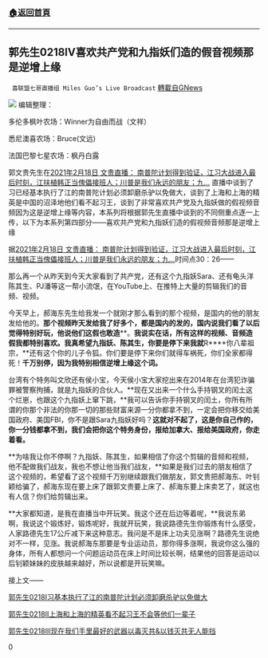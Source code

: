 ###  [:house:返回首頁](https://github.com/ourhimalayas/txt)
---

## 郭先生0218IV喜欢共产党和九指妖们造的假音视频那是逆增上缘
` 喜联盟七哥直播组 Miles Guo’s Live Broadcast` [轉載自GNews](https://gnews.org/zh-hans/917559/)

![]()![](https://gnews.org/wp-content/uploads/2021/02/封面-32.png)
编辑整理：

多伦多枫叶农场：Winner为自由而战（文祥）

悉尼澳喜农场：Bruce(文远)

法国巴黎七星农场：枫丹白露

郭文贵先生在[2021年2月18日 文贵直播： 南普陀计划得到验证，江习大战进入最后时刻，江扶植韩正当傀儡接班人；川普是我们永远的朋友；九…](https://gtv.org/video/id=602e8fe0be64150df85c3194) 直播中谈到了习已经基本执行了江的南普陀计划必须卸磨杀驴以免做大，谈到了上海和上海的精英是中国的沼泽地他们看不起习王，谈到了非常喜欢共产党及九指妖做的假视频音频因为这是逆增上缘等内容，本系列将根据郭先生直播中谈到的不同侧重点逐一上传，以下为本系列第四部分——喜欢共产党和九指妖们造的假视频音频那是逆增上缘

据[2021年2月18日 文贵直播： 南普陀计划得到验证，江习大战进入最后时刻，江扶植韩正当傀儡接班人；川普是我们永远的朋友；九…](https://gtv.org/video/id=602e8fe0be64150df85c3194)时间点30：26——

那么再一个从昨天到今天大家看到了共产党，还有这个九指妖Sara、还有龟头洋陈其生、PJ潘等这一帮小流氓，在YouTube上、在推特上大量的剪辑我们的音频、视频。

今天早上，郝海东先生给我发一个就刚才那么看到的那个视频，是国内的他的朋友发给他的。**那个视频昨天发给我了好多个，都是国内的发的，国内说我们看了以后觉得特别好玩，他说他们这假也敢造****。****我说实在话，所有这样的视频、音频造假我都特别喜欢。我真希望九指妖、陈其生，你要是停下来我就****R****你八辈祖宗，**还有这个你的儿子令狐。你们要是停下来你们就得车祸死，你们全家都得死！**千万别停，因为我特别相信逆增上缘这个词。**

台湾有个特务叫文欣还有侯小宝，今天侯小宝大家挖出来在2014年在台湾犯诈骗罪被警察拘捕，就是九指妖的合伙人。**现在又出来一个什么手持钢叉的闰土这个烂崽，也跟这个九指妖上窜下跳，**我可以告诉你手持钢叉的闰土，你所有所谓的你那个非法的你那一切的那些财富来源一分你都拿不到，一定会把你移交给美国政府、美国FBI，你不是跟Sara九指妖好吗？**这就对不起了，这是你自己作的，你一分钱都拿不到，我们会把你这个特务身份，报给加拿大、报给美国政府，你走着看。**

**为啥我让你不停啊？九指妖、陈其生，如果相信了你这个剪辑的音频和视频，他不配做我们战友，我也不想让他当我们战友，**如果是我们过去的朋友相信了这个视频的，希望看了这个视频千万别继续跟我们做朋友，郭文贵把郝海东、叶钊颖给骗了，郝海东现在要上床了跟郭文贵要上床了、郝海东要上床卖艺了，就这也有人信？你们给剪辑出来。

**大家都知道，是我在直播当中开玩笑。我这个还在后边等着呢，**我说东弟啊，我说这个锻炼好，锻炼呢好，我就开玩笑，我说路德先生你锻炼有什么感受，人家路德先生17公斤减下来这种意志。我问是不是床上功夫见涨啊？路德先生说绝对不一样，见涨。我说郝海东那要是专业运动员，那你得多涨啊，我说你这么强的身体，所有人都想问一个问题运动员在床上时间比较长啊，结果他的回答是运动以后钊颖妹妹的皮肤越来越好，所以说都是开玩笑嘛。

接上文——

[郭先生0218I习基本执行了江的南普陀计划必须卸磨杀驴以免做大](https://gnews.org/zh-hans/917477/)

[郭先生0218II上海和上海的精英看不起习王不会等他们一辈子](https://gnews.org/zh-hans/917506/)

[郭先生0218III现在我们手里最好的武器以毒灭共&以钱灭共无人能挡](https://gnews.org/zh-hans/917541/)

0
